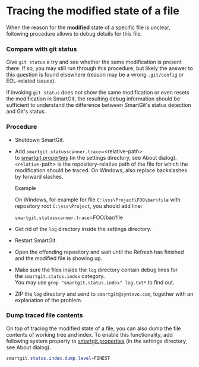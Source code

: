 # Tracing the modified state of a file

When the reason for the **modified** state of a specific file is
unclear, following procedure allows to debug details for this file.

### Compare with git status

Give `git status` a try and see whether the same modification is present
there. If so, you may still run through this procedure, but likely the
answer to this question is found elsewhere (reason may be a wrong
`.git/config` or EOL-related issues).

If invoking `git status` does not show the same modification or even
resets the modification in SmartGit, the resulting debug information
should be sufficient to understand the difference between SmartGit's
status detection and Git's status.

### Procedure

  - Shutdown SmartGit.

  - Add `smartgit.statusscanner.trace`=\<relative-path\>
    to [smartgit.properties](https://www.syntevo.com/doc/display/SG170/System+Properties)
    (in the settings directory, see About dialog).  
    `<relative-`path\> is the repository-relative path of the file for
    which the modification should be traced. On Windows, also replace
    backslashes by forward slashes.
    
    <div>
    
    Example
    
    <div>
    
    On Windows, for example for file `C:\vss\Project\FOO\bar\file` with
    repository root `C:\vss\Project`, you should add line:
    
    `smartgit.statusscanner.trace`=FOO/bar/file
    
    </div>
    
    </div>

  - Get rid of the `log` directory inside the settings directory.

  - Restart SmartGit.

  - Open the offending repository and wait until the Refresh has
    finished and the modified file is showing up.

  - Make sure the files inside the `log` directory contain debug lines
    for the `smartgit.status.index` category.  
    You may use `grep "smartgit.status.index" log.txt*` to find out.

  - ZIP the `log` directory and send to `smartgit@syntevo.com`, together
    with an explanation of the problem.

### Dump traced file contents

On top of tracing the modified state of a file, you can also dump the
file contents of working tree and index. To enable this functionality,
add following system property
to [smartgit.properties](https://www.syntevo.com/doc/display/SG170/System+Properties)
(in the settings directory, see About dialog).

<div class="code panel pdl" style="border-width: 1px;">

<div class="codeContent panelContent pdl">

``` java
smartgit.status.index.dump.level=FINEST
```

</div>

</div>
